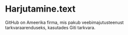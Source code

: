 # Harjutamine.text
GitHub on Ameerika firma, mis pakub veebimajutusteenust tarkvaraarenduseks, kasutades Giti tarkvara.
